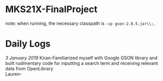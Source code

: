 # MKS21X-FinalProject
note: when running, the necessary classpath is
`-cp gson-2.8.5.jar\\;.`
# Daily Logs
*3 January 2019*
Kiran-Familiarized myself with Google GSON library and built rudimentary code for inputting a search term and receiving relevant data from OpenLibrary\
Lauren-
